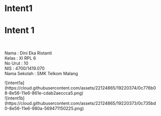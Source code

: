 # Intent1
<h1>Intent 1</h1><br>
<p>
Nama : Dini Eka Ristanti<br>
Kelas : XI RPL 6<br>
No Urut : 10<br>
NIS : 4700/1419.070<br>
Nama Sekolah : SMK Telkom Malang<br>
</p>
![intent1a](https://cloud.githubusercontent.com/assets/22124865/19220374/0c776b08-8e56-11e6-861e-cdab2aeccca5.png)<br>
![intent1b](https://cloud.githubusercontent.com/assets/22124865/19220373/0c735bd0-8e56-11e6-980a-569471150225.png)
